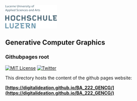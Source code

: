 ![hslu logo](../docs/assets/images/hslu-logo-xtra-small.png "hslu logo")

## Generative Computer Graphics

### Githubpages root

[![MIT License](https://img.shields.io/badge/license-MIT-blue.svg)](http://opensource.org/licenses/MIT)
[![Twitter](https://img.shields.io/twitter/url/https/github.com/webslides/webslides.svg?style=social)](https://twitter.com/hslu)

This directory hosts the content of the github pages website:

**[https://digitalideation.github.io/BA_222_GENCG/](https://digitalideation.github.io/BA_222_GENCG/)**